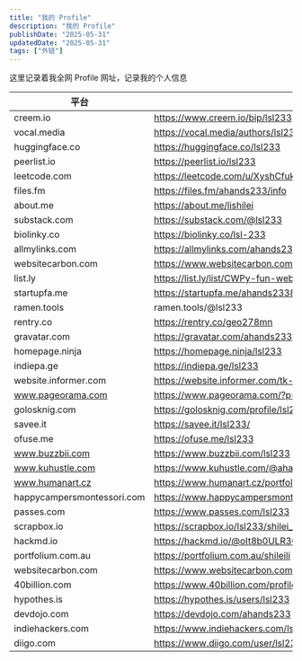 ```yaml
---
title: "我的 Profile"
description: "我的 Profile"
publishDate: "2025-05-31"
updatedDate: "2025-05-31"
tags: ["外链"]
---
```


这里记录着我全网 Profile 网址，记录我的个人信息

| 平台                       | 地址                                                                  |
| -------------------------- | --------------------------------------------------------------------- |
| creem.io                   | https://www.creem.io/bip/lsl233                                       |
| vocal.media                | https://vocal.media/authors/lsl233                                    |
| huggingface.co             | https://huggingface.co/lsl233                                         |
| peerlist.io                | https://peerlist.io/lsl233                                            |
| leetcode.com               | https://leetcode.com/u/XyshCfukKB                                     |
| files.fm                   | https://files.fm/ahands233/info                                       |
| about.me                   | https://about.me/lishilei                                             |
| substack.com               | https://substack.com/@lsl233                                          |
| biolinky.co                | https://biolinky.co/lsl-233                                           |
| allmylinks.com             | https://allmylinks.com/ahands233                                      |
| websitecarbon.com          | https://www.websitecarbon.com/website/tk-emojis-com/                  |
| list.ly                    | https://list.ly/list/CWPy-fun-website                                 |
| startupfa.me               | https://startupfa.me/ahands233837                                     |
| ramen.tools                | ramen.tools/@lsl233                                                   |
| rentry.co                  | https://rentry.co/geo278mn                                            |
| gravatar.com               | https://gravatar.com/ahands233                                        |
| homepage.ninja             | https://homepage.ninja/lsl233                                         |
| indiepa.ge                 | https://indiepa.ge/lsl233                                             |
| website.informer.com       | https://website.informer.com/tk-emojis.com                            |
| www.pageorama.com          | https://www.pageorama.com/?p=tkemojis                                 |
| golosknig.com              | https://golosknig.com/profile/lsl233/                                 |
| savee.it                   | https://savee.it/lsl233/                                              |
| ofuse.me                   | https://ofuse.me/lsl233                                               |
| www.buzzbii.com            | https://www.buzzbii.com/lsl233                                        |
| www.kuhustle.com           | https://www.kuhustle.com/@ahands233                                   |
| www.humanart.cz            | https://www.humanart.cz/portfolio/lsl233/                             |
| happycampersmontessori.com | https://www.happycampersmontessori.com/profile/ahands23334893/profile |
| passes.com                 | https://www.passes.com/lsl233                                         |
| scrapbox.io                | https://scrapbox.io/lsl233/shilei_li                                  |
| hackmd.io                  | https://hackmd.io/@oIt8b0ULR3648lg6HT5eSg/HJsQmjqrle                  |
| portfolium.com.au          | https://portfolium.com.au/shileili                                    |
| websitecarbon.com          | https://www.websitecarbon.com/website/blurimg-net/                    |
| 40billion.com              | https://www.40billion.com/profile/379959755                           |
| hypothes.is                | https://hypothes.is/users/lsl233                                      |
| devdojo.com                | https://devdojo.com/ahands233                                         |
| indiehackers.com           | https://www.indiehackers.com/lsl233                                   |
| diigo.com                  | https://www.diigo.com/user/lsl233                                     |